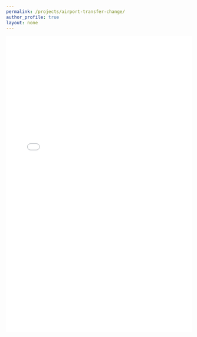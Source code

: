 ```yaml
---
permalink: /projects/airport-transfer-change/
author_profile: true
layout: none
---
```


<iframe src="{{ './assets/html/dynamic_airport_transit_share_map_with_2024.html' | relative_url }}" width="100%" height="800px" frameborder="0"></iframe>

